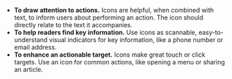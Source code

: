 - **To draw attention to actions.** Icons are helpful, when combined with text, to inform users about performing an action. The icon should directly relate to the text it accompanies.
- **To help readers find key information.** Use icons as scannable, easy-to-understand visual indicators for key information, like a phone number or email address.
- **To enhance an actionable target.** Icons make great touch or click targets. Use an icon for common actions, like opening a menu or sharing an article.
